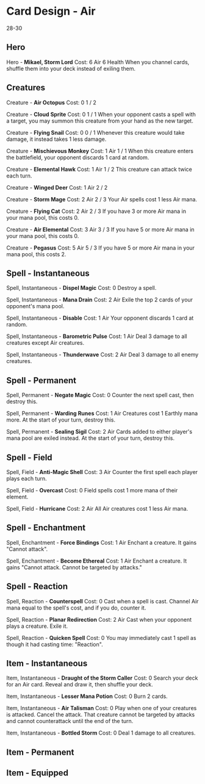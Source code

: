 # Card Design - Air

28-30

## Hero

Hero - **Mikael, Storm Lord**
	Cost: 6 Air
	6 Health
	When you channel cards, shuffle them into your deck instead of exiling them.

## Creatures

Creature - **Air Octopus**
	Cost: 0
	1 / 2

Creature - **Cloud Sprite**
	Cost: 0
	1 / 1
	When your opponent casts a spell with a target, you may summon this creature from your hand as the new target.

Creature - **Flying Snail**
	Cost: 0
	0 / 1
	Whenever this creature would take damage, it instead takes 1 less damage.

Creature - **Mischievous Monkey**
	Cost: 1 Air
	1 / 1
	When this creature enters the battlefield, your opponent discards 1 card at random.

Creature - **Elemental Hawk**
	Cost: 1 Air
	1 / 2
	This creature can attack twice each turn.

Creature - **Winged Deer**
	Cost: 1 Air
	2 / 2

Creature - **Storm Mage**
	Cost: 2 Air
	2 / 3
	Your Air spells cost 1 less Air mana.

Creature - **Flying Cat**
	Cost: 2 Air
	2 / 3
	If you have 3 or more Air mana in your mana pool, this costs 0.

Creature - **Air Elemental**
	Cost: 3 Air
	3 / 3
	If you have 5 or more Air mana in your mana pool, this costs 0.

Creature - **Pegasus**
	Cost: 5 Air
	5 / 3
	If you have 5 or more Air mana in your mana pool, this costs 2.

## Spell - Instantaneous

Spell, Instantaneous - **Dispel Magic**
	Cost: 0
	Destroy a spell.

Spell, Instantaneous - **Mana Drain**
	Cost: 2 Air
	Exile the top 2 cards of your opponent's mana pool.

Spell, Instantaneous - **Disable**
	Cost: 1 Air
	Your opponent discards 1 card at random.

Spell, Instantaneous - **Barometric Pulse**
	Cost: 1 Air
	Deal 3 damage to all creatures except Air creatures.

Spell, Instantaneous - **Thunderwave**
	Cost: 2 Air
	Deal 3 damage to all enemy creatures.

## Spell - Permanent

Spell, Permanent - **Negate Magic**
	Cost: 0
	Counter the next spell cast, then destroy this.

Spell, Permanent - **Warding Runes**
	Cost: 1 Air
	Creatures cost 1 Earthly mana more. At the start of your turn, destroy this.

Spell, Permanent - **Sealing Sigil**
	Cost: 2 Air
	Cards added to either player's mana pool are exiled instead. At the start of your turn, destroy this.

## Spell - Field

Spell, Field - **Anti-Magic Shell**
	Cost: 3 Air
	Counter the first spell each player plays each turn.

Spell, Field - **Overcast**
	Cost: 0
	Field spells cost 1 more mana of their element.

Spell, Field - **Hurricane**
	Cost: 2 Air
	All Air creatures cost 1 less Air mana.

## Spell - Enchantment

Spell, Enchantment - **Force Bindings**
	Cost: 1 Air
	Enchant a creature. It gains "Cannot attack".

Spell, Enchantment - **Become Ethereal**
	Cost: 1 Air
	Enchant a creature. It gains "Cannot attack. Cannot be targeted by attacks."

## Spell - Reaction

Spell, Reaction - **Counterspell**
	Cost: 0
	Cast when a spell is cast. Channel Air mana equal to the spell's cost, and if you do, counter it.

Spell, Reaction - **Planar Redirection**
	Cost: 2 Air
	Cast when your opponent plays a creature. Exile it.

Spell, Reaction - **Quicken Spell**
	Cost: 0
	You may immediately cast 1 spell as though it had casting time: "Reaction".

## Item - Instantaneous

Item, Instantaneous - **Draught of the Storm Caller**
	Cost: 0
	Search your deck for an Air card. Reveal and draw it, then shuffle your deck.

Item, Instantaneous - **Lesser Mana Potion**
	Cost: 0
	Burn 2 cards.

Item, Instantaneous - **Air Talisman**
	Cost: 0
	Play when one of your creatures is attacked. Cancel the attack. That creature cannot be targeted by attacks and cannot counterattack until the end of the turn.

Item, Instantaneous - **Bottled Storm**
	Cost: 0
	Deal 1 damage to all creatures.

## Item - Permanent

## Item - Equipped



